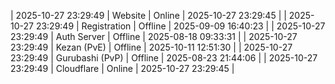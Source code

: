 | 2025-10-27 23:29:49 | Website | Online | 2025-10-27 23:29:45 |
| 2025-10-27 23:29:49 | Registration | Offline | 2025-09-09 16:40:23 |
| 2025-10-27 23:29:49 | Auth Server | Offline | 2025-08-18 09:33:31 |
| 2025-10-27 23:29:49 | Kezan (PvE) | Offline | 2025-10-11 12:51:30 |
| 2025-10-27 23:29:49 | Gurubashi (PvP) | Offline | 2025-08-23 21:44:06 |
| 2025-10-27 23:29:49 | Cloudflare | Online | 2025-10-27 23:29:45 |
